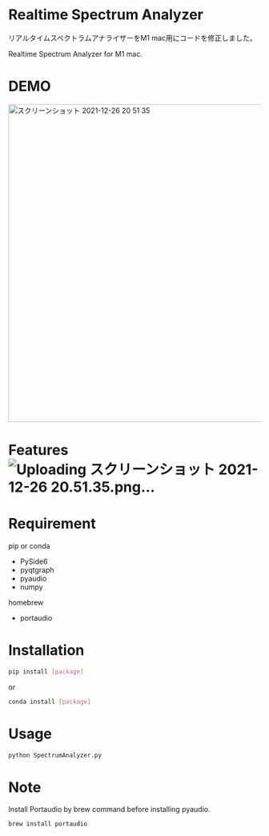 # Realtime Spectrum Analyzer
リアルタイムスペクトラムアナライザーをM1 mac用にコードを修正しました。

Realtime Spectrum Analyzer for M1 mac.
 
# DEMO
<img width="635" alt="スクリーンショット 2021-12-26 20 51 35" src="https://user-images.githubusercontent.com/77357587/188421577-d977ac6f-b6c0-4d21-957b-124ce236ca86.png">

 
# Features![Uploading スクリーンショット 2021-12-26 20.51.35.png…]()


# Requirement
 pip or conda
* PySide6
* pyqtgraph
* pyaudio
* numpy

homebrew
* portaudio

# Installation
```bash
pip install [package]
```
or
```bash
conda install [package]
```
# Usage
```bash
python SpectrumAnalyzer.py
```
 
# Note
Install Portaudio by brew command before installing pyaudio.
```bash
brew install portaudio
```
